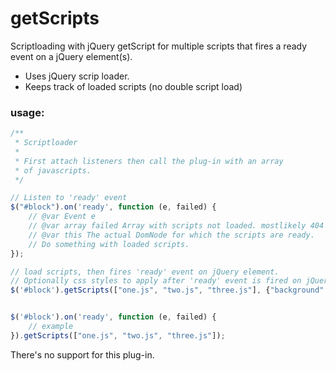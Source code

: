 # getScripts
Scriptloading with jQuery getScript for multiple scripts that fires a ready event on a jQuery element(s). 

* Uses jQuery scrip loader.
* Keeps track of loaded scripts (no double script load)

### usage:

````javascript
/**
 * Scriptloader
 *
 * First attach listeners then call the plug-in with an array
 * of javascripts.
 */

// Listen to 'ready' event 
$("#block").on('ready', function (e, failed) {
    // @var Event e
    // @var array failed Array with scripts not loaded. mostlikely 404's.
    // @var this The actual DomNode for which the scripts are ready.
    // Do something with loaded scripts.
});

// load scripts, then fires 'ready' event on jQuery element.
// Optionally css styles to apply after 'ready' event is fired on jQuery element.
$('#block').getScripts(["one.js", "two.js", "three.js"], {"background": "red"});
 ````

````javascript

$('#block').on('ready', function (e, failed) {
    // example
}).getScripts(["one.js", "two.js", "three.js"]);

````


There's no support for this plug-in.
